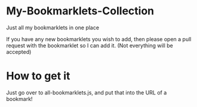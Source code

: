 # My-Bookmarklets-Collection
Just all my bookmarklets in one place

If you have any new bookmarklets you wish to add, then please open a pull request with the bookmarklet so I can add it. (Not everything will be accepted)

# How to get it
Just go over to all-bookmarklets.js, and put that into the URL of a bookmark!
